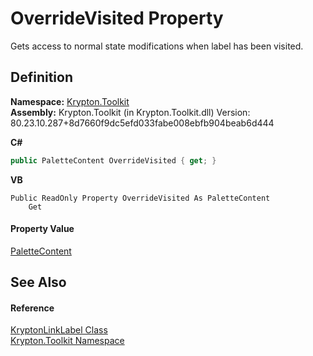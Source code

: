 # OverrideVisited Property


Gets access to normal state modifications when label has been visited.



## Definition
**Namespace:** <a href="79d2eac2-21f4-54ff-7552-b20c33c30600.md">Krypton.Toolkit</a>  
**Assembly:** Krypton.Toolkit (in Krypton.Toolkit.dll) Version: 80.23.10.287+8d7660f9dc5efd033fabe008ebfb904beab6d444

**C#**
``` C#
public PaletteContent OverrideVisited { get; }
```
**VB**
``` VB
Public ReadOnly Property OverrideVisited As PaletteContent
	Get
```



#### Property Value
<a href="600fddc4-c6c6-d210-7fd3-d71ea95305c6.md">PaletteContent</a>

## See Also


#### Reference
<a href="34b6d7c7-bb62-8b85-b95d-0e0e617f9c83.md">KryptonLinkLabel Class</a>  
<a href="79d2eac2-21f4-54ff-7552-b20c33c30600.md">Krypton.Toolkit Namespace</a>  
